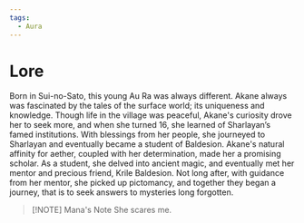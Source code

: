 ```yaml
---
tags:
  - Aura
---
```

# Lore
Born in Sui-no-Sato, this young Au Ra was always different. Akane always was fascinated by the tales of the surface world; its uniqueness and knowledge. Though life in the village was peaceful, Akane's curiosity drove her to seek more, and when she turned 16, she learned of Sharlayan’s famed institutions. With blessings from her people, she journeyed to Sharlayan and eventually became a student of Baldesion. Akane's natural affinity for aether, coupled with her determination, made her a promising scholar. As a student, she delved into ancient magic, and eventually met her mentor and precious friend, Krile Baldesion. Not long after, with guidance from her mentor, she picked up pictomancy, and together they began a journey, that is to seek answers to mysteries long forgotten.

> [!NOTE] Mana's Note
> She scares me.

